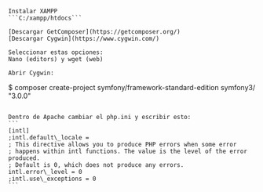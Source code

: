 ```
Instalar XAMPP
​```C:/xampp/htdocs```

[Descargar GetComposer](https://getcomposer.org/)
[Descargar Cygwin](https://www.cygwin.com/)

Seleccionar estas opciones:
Nano (editors) y wget (web)

Abrir Cygwin:
```
 $ composer create-project symfony/framework-standard-edition symfony3/ "3.0.0"
```

Dentro de Apache cambiar el php.ini y escribir esto:
​```
[intl]
;intl.default\_locale =
; This directive allows you to produce PHP errors when some error
; happens within intl functions. The value is the level of the error produced.
; Default is 0, which does not produce any errors.
intl.error\_level = 0
;intl.use\_exceptions = 0
​```
```

```

```